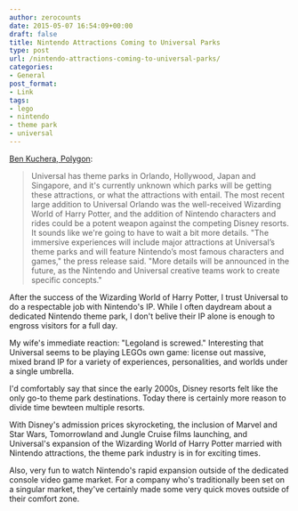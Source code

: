 ```yaml
---
author: zerocounts
date: 2015-05-07 16:54:09+00:00
draft: false
title: Nintendo Attractions Coming to Universal Parks
type: post
url: /nintendo-attractions-coming-to-universal-parks/
categories:
- General
post_format:
- Link
tags:
- lego
- nintendo
- theme park
- universal
---
```


[Ben Kuchera, Polygon](http://www.polygon.com/2015/5/7/8564475/nintendo-universal-rides):


<blockquote>Universal has theme parks in Orlando, Hollywood, Japan and Singapore, and it's currently unknown which parks will be getting these attractions, or what the attractions with entail. The most recent large addition to Universal Orlando was the well-received Wizarding World of Harry Potter, and the addition of Nintendo characters and rides could be a potent weapon against the competing Disney resorts.
It sounds like we're going to have to wait a bit more details. "The immersive experiences will include major attractions at Universal’s theme parks and will feature Nintendo’s most famous characters and games," the press release said. "More details will be announced in the future, as the Nintendo and Universal creative teams work to create specific concepts."</blockquote>




After the success of the Wizarding World of Harry Potter, I trust Universal to do a respectable job with Nintendo's IP. While I often daydream about a dedicated Nintendo theme park, I don't belive their IP alone is enough to engross visitors for a full day.




My wife's immediate reaction: "Legoland is screwed." Interesting that Universal seems to be playing LEGOs own game: license out massive, mixed brand IP for a variety of experiences, personalities, and worlds under a single umbrella.




I'd comfortably say that since the early 2000s, Disney resorts felt like the only go-to theme park destinations. Today there is certainly more reason to divide time bewteen multiple resorts.




With Disney's admission prices skyrocketing, the inclusion of Marvel and Star Wars, Tomorrowland and Jungle Cruise films launching, and Universal's expansion of the Wizarding World of Harry Potter married with Nintendo attractions, the theme park industry is in for exciting times.




Also, very fun to watch Nintendo's rapid expansion outside of the dedicated console video game market. For a company who's traditionally been set on a singular market, they've certainly made some very quick moves outside of their comfort zone.
